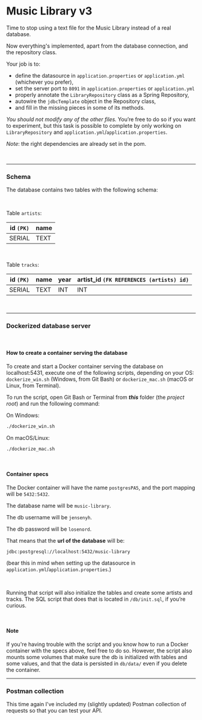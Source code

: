 
# Music Library v3



Time to stop using a text file for the Music Library instead of a real database.


Now everything's implemented, apart from the database connection, and the repository class.


Your job is to:
- define the datasource in `application.properties` or `application.yml` 
(whichever you prefer),
- set the server port to `8091` in `application.properties` or `application.yml`
- properly annotate the `LibraryRepository` class as a Spring 
Repository,
- autowire the `jdbcTemplate` object in the Repository class,
- and fill in the missing pieces in some of its methods.

*You should not modify any of the other files.* You’re free to do so if you want to experiment, but this task is possible to complete by only working on `LibraryRepository` and `application.yml`/`application.properties`.

_Note_: the right dependencies are already set in the pom.

<br>  


---



### Schema
The database contains two tables with the following schema:



<br>



Table `artists`:

| id `(PK)` | name |
|-----------|------|
| SERIAL    | TEXT |



<br>



Table `tracks`:

| id `(PK)` | name | year | artist_id `(FK REFERENCES (artists) id)`|
|---------|------|------|-------------------------------------------|
| SERIAL  | TEXT | INT  | INT                                       |



<br>


---


### Dockerized database server

<br>

#### How to create a container serving the database

To create and start a Docker container serving the database on localhost:5431,
execute one of the following scripts, depending on your OS: `dockerize_win.sh` (Windows, from Git Bash) or `dockerize_mac.sh` (macOS or Linux, from Terminal).

To run the script, open Git Bash or Terminal from ***this*** folder (the _project root_) and run the following command:

On Windows:
```bash
./dockerize_win.sh
```

On macOS/Linux:
```bash
./dockerize_mac.sh
```

<br>

#### Container specs

The Docker container will have the name `postgresPA5`, and the port mapping will be `5432:5432`.

The database name will be `music-library`.

The db username will be `jensenyh`.

The db password will be `losenord`.

That means that the **url of the database** will be:  

`jdbc:postgresql://localhost:5432/music-library`  

(bear this in mind when setting up the datasource in `application.yml`/`application.properties`.)

<br>

Running that script will also initialize the tables and create some artists and tracks. 
The SQL script that does that is located in `/db/init.sql`, if you’re curious.

<br>


#### Note  
If you're having trouble with the script and you know how to run a Docker container with the specs above, 
feel free to do so. However, the script also mounts some volumes that make sure the db is initialized with 
tables and some values, and that the data is persisted in `db/data/` even if you delete the container.

---

### Postman collection


This time again I've included my (slightly updated) Postman collection of requests so that you can test your API.
